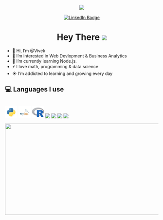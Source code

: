 <p align="center"><img src="https://media.giphy.com/media/M9gbBd9nbDrOTu1Mqx/giphy.gif" width="100"/></p>
<p align="center">
<a href="https://www.linkedin.com/in/vivek-t-68291716a"><img src="https://img.shields.io/badge/LinkedIn-blue?style=for-the-badge&logo=linkedin&logoColor=white" alt="LinkedIn Badge"></a>
</p>
 

<h1 align="center">Hey There <img src="https://media.giphy.com/media/hvRJCLFzcasrR4ia7z/giphy.gif" width="40"></h1>

- 👋 Hi, I’m @Vivek
- 👀 I’m interested in Web Devlopment & Business Analytics 
- 🌱 I’m currently learning Node.js.
- ⚡ I love math, programming & data science
- ☀️ I’m addicted to learning and growing every day

## 💻 Languages I use
<br>
<code><img height="40" src="https://raw.githubusercontent.com/github/explore/80688e429a7d4ef2fca1e82350fe8e3517d3494d/topics/python/python.png"></code>
<code><img height="40" src="https://raw.githubusercontent.com/github/explore/80688e429a7d4ef2fca1e82350fe8e3517d3494d/topics/mysql/mysql.png"></code>
<code><img height="40" src="https://raw.githubusercontent.com/github/explore/80688e429a7d4ef2fca1e82350fe8e3517d3494d/topics/r/r.png"></code>
<code><img height="40" src="https://cdn.jsdelivr.net/gh/devicons/devicon/icons/html5/html5-plain.svg"></code>
<code><img height="40" src="https://cdn.jsdelivr.net/gh/devicons/devicon/icons/css3/css3-plain.svg"></code>
<code><img height="40" src="https://cdn.jsdelivr.net/gh/devicons/devicon/icons/javascript/javascript-plain.svg"></code>
<code><img height="40" src="https://cdn.jsdelivr.net/gh/devicons/devicon/icons/react/react-original.svg"></code>


<br>



<p align="center"><img src="https://media.giphy.com/media/dWesBcTLavkZuG35MI/giphy.gif" width="600" height="300"  /></p>

<!---
Vivek-deft/Vivek-deft is a ✨ special ✨ repository because its `README.md` (this file) appears on your GitHub profile.
You can click the Preview link to take a look at your changes.
--->
